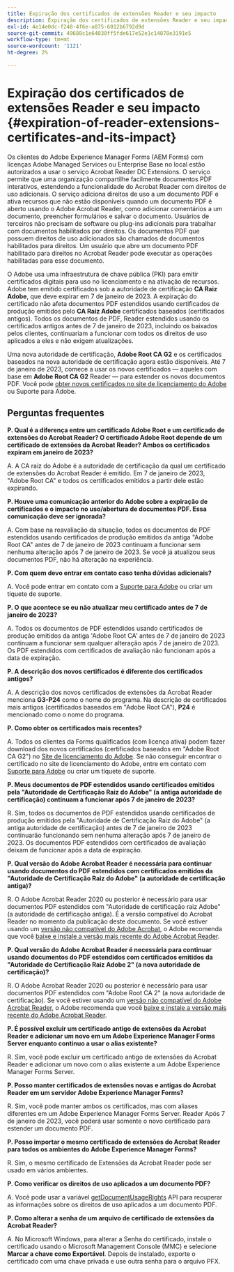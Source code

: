 ```yaml
---
title: Expiração dos certificados de extensões Reader e seu impacto
description: Expiração dos certificados de extensões Reader e seu impacto
exl-id: 4e14e0dc-f248-4f6e-a075-6012b6792d9d
source-git-commit: 49688c1e64038ff5fde617e52e1c14878e3191e5
workflow-type: tm+mt
source-wordcount: '1121'
ht-degree: 2%

---
```



# Expiração dos certificados de extensões Reader e seu impacto {#expiration-of-reader-extensions-certificates-and-its-impact}

Os clientes do Adobe Experience Manager Forms (AEM Forms) com licenças Adobe Managed Services ou Enterprise Base no local estão autorizados a usar o serviço Acrobat Reader DC Extensions. O serviço permite que uma organização compartilhe facilmente documentos PDF interativos, estendendo a funcionalidade do Acrobat Reader com direitos de uso adicionais. O serviço adiciona direitos de uso a um documento PDF e ativa recursos que não estão disponíveis quando um documento PDF é aberto usando o Adobe Acrobat Reader, como adicionar comentários a um documento, preencher formulários e salvar o documento. Usuários de terceiros não precisam de software ou plug-ins adicionais para trabalhar com documentos habilitados por direitos. Os documentos PDF que possuem direitos de uso adicionados são chamados de documentos habilitados para direitos. Um usuário que abre um documento PDF habilitado para direitos no Acrobat Reader pode executar as operações habilitadas para esse documento.

O Adobe usa uma infraestrutura de chave pública (PKI) para emitir certificados digitais para uso no licenciamento e na ativação de recursos. Adobe tem emitido certificados sob a autoridade de certificação **CA Raiz Adobe**, que deve expirar em 7 de janeiro de 2023. A expiração do certificado não afeta documentos PDF estendidos usando certificados de produção emitidos pelo **CA Raiz Adobe** certificados baseados (certificados antigos). Todos os documentos de PDF, Reader estendidos usando os certificados antigos antes de 7 de janeiro de 2023, incluindo os baixados pelos clientes, continuariam a funcionar com todos os direitos de uso aplicados a eles e não exigem atualizações.

Uma nova autoridade de certificação, **Adobe Root CA G2** e os certificados baseados na nova autoridade de certificação agora estão disponíveis. Até 7 de janeiro de 2023, comece a usar os novos certificados — aqueles com base em **Adobe Root CA G2** Reader — para estender os novos documentos PDF.  Você pode [obter novos certificados no site de licenciamento do Adobe](https://licensing.adobe.com/) ou Suporte para Adobe.

## Perguntas frequentes

**P. Qual é a diferença entre um certificado Adobe Root e um certificado de extensões do Acrobat Reader? O certificado Adobe Root depende de um certificado de extensões da Acrobat Reader? Ambos os certificados expiram em janeiro de 2023?**

A. A CA raiz do Adobe é a autoridade de certificação da qual um certificado de extensões do Acrobat Reader é emitido. Em 7 de janeiro de 2023, &quot;Adobe Root CA&quot; e todos os certificados emitidos a partir dele estão expirando.

**P. Houve uma comunicação anterior do Adobe sobre a expiração de certificados e o impacto no uso/abertura de documentos PDF. Essa comunicação deve ser ignorada?**

A. Com base na reavaliação da situação, todos os documentos de PDF estendidos usando certificados de produção emitidos da antiga &quot;Adobe Root CA&quot; antes de 7 de janeiro de 2023 continuam a funcionar sem nenhuma alteração após 7 de janeiro de 2023. Se você já atualizou seus documentos PDF, não há alteração na experiência.

**P. Com quem devo entrar em contato caso tenha dúvidas adicionais?**

A. Você pode entrar em contato com a [Suporte para Adobe](https://experienceleague.adobe.com/?support-solution=Experience+Manager&amp;lang=pt-BR#support) ou criar um tíquete de suporte.

**P. O que acontece se eu não atualizar meu certificado antes de 7 de janeiro de 2023?**

A. Todos os documentos de PDF estendidos usando certificados de produção emitidos da antiga &#39;Adobe Root CA&#39; antes de 7 de janeiro de 2023 continuam a funcionar sem qualquer alteração após 7 de janeiro de 2023. Os PDF estendidos com certificados de avaliação não funcionam após a data de expiração.

**P. A descrição dos novos certificados é diferente dos certificados antigos?**

A. A descrição dos novos certificados de extensões da Acrobat Reader menciona **G3-P24** como o nome do programa. Na descrição de certificados mais antigos (certificados baseados em &quot;Adobe Root CA&quot;), **P24** é mencionado como o nome do programa.

**P. Como obter os certificados mais recentes?**

A. Todos os clientes da Forms qualificados (com licença ativa) podem fazer download dos novos certificados (certificados baseados em &quot;Adobe Root CA G2&quot;) no [Site de licenciamento do Adobe](https://licensing.adobe.com/). Se não conseguir encontrar o certificado no site de licenciamento do Adobe, entre em contato com [Suporte para Adobe](https://experienceleague.adobe.com/?support-solution=Experience+Manager&amp;lang=en#support) ou criar um tíquete de suporte.

**P. Meus documentos de PDF estendidos usando certificados emitidos pela &quot;Autoridade de Certificação Raiz do Adobe&quot; (a antiga autoridade de certificação) continuam a funcionar após 7 de janeiro de 2023?**

R. Sim, todos os documentos de PDF estendidos usando certificados de produção emitidos pela &quot;Autoridade de Certificação Raiz do Adobe&quot; (a antiga autoridade de certificação) antes de 7 de janeiro de 2023 continuarão funcionando sem nenhuma alteração após 7 de janeiro de 2023. Os documentos PDF estendidos com certificados de avaliação deixam de funcionar após a data de expiração.

**P. Qual versão do Adobe Acrobat Reader é necessária para continuar usando documentos do PDF estendidos com certificados emitidos da &quot;Autoridade de Certificação Raiz do Adobe&quot; (a autoridade de certificação antiga)?**

R. O Adobe Acrobat Reader 2020 ou posterior é necessário para usar documentos PDF estendidos com &quot;Autoridade de certificação raiz Adobe&quot; (a autoridade de certificação antiga). É a versão compatível do Acrobat Reader no momento da publicação deste documento. Se você estiver usando um [versão não compatível do Adobe Acrobat](https://helpx.adobe.com/br/support/programs/eol-matrix.html), o Adobe recomenda que você [baixe e instale a versão mais recente do Adobe Acrobat Reader](https://get.adobe.com/reader/).

**P. Qual versão do Adobe Acrobat Reader é necessária para continuar usando documentos do PDF estendidos com certificados emitidos da &quot;Autoridade de Certificação Raiz Adobe 2&quot; (a nova autoridade de certificação)?**

R. O Adobe Acrobat Reader 2020 ou posterior é necessário para usar documentos PDF estendidos com &quot;Adobe Root CA 2&quot; (a nova autoridade de certificação). Se você estiver usando um [versão não compatível do Adobe Acrobat Reader](https://helpx.adobe.com/br/support/programs/eol-matrix.html), o Adobe recomenda que você [baixe e instale a versão mais recente do Adobe Acrobat Reader](https://get.adobe.com/reader/).

**P. É possível excluir um certificado antigo de extensões da Acrobat Reader e adicionar um novo em um Adobe Experience Manager Forms Server enquanto continuo a usar o alias existente?**

R. Sim, você pode excluir um certificado antigo de extensões da Acrobat Reader e adicionar um novo com o alias existente a um Adobe Experience Manager Forms Server.

**P. Posso manter certificados de extensões novas e antigas do Acrobat Reader em um servidor Adobe Experience Manager Forms?**

R. Sim, você pode manter ambos os certificados, mas com aliases diferentes em um Adobe Experience Manager Forms Server. Reader Após 7 de janeiro de 2023, você poderá usar somente o novo certificado para estender um documento PDF.

**P. Posso importar o mesmo certificado de extensões do Acrobat Reader para todos os ambientes do Adobe Experience Manager Forms?**

R. Sim, o mesmo certificado de Extensões da Acrobat Reader pode ser usado em vários ambientes.

**P. Como verificar os direitos de uso aplicados a um documento PDF?**

A. Você pode usar a variável [getDocumentUsageRights](https://experienceleague.adobe.com/docs/experience-manager-65/forms/developer-reference/programming-aem-forms-jee/java-api-quick-start-code-examples/acrobat-reader-dc-extensions-service.html?lang=en#quick-start-soap-mode-retrieving-credential-information-using-the-java-api) API para recuperar as informações sobre os direitos de uso aplicados a um documento PDF.

**P. Como alterar a senha de um arquivo de certificado de extensões da Acrobat Reader?**

A. No Microsoft Windows, para alterar a Senha do certificado, instale o certificado usando o Microsoft Management Console (MMC) e selecione **Marcar a chave como Exportável**. Depois de instalado, exporte o certificado com uma chave privada e use outra senha para o arquivo PFX.


<!-- 
## Applying the certificates {#obtaning-and-applying-the-certificates} 

You can choose one of the following paths to apply latest certificates:

* [Updating certificates for an AEM Forms on JEE environment](#Updating-and-Applying-certificates-for-an-AEM-Forms-on-JEE-environment) 
* [Updating certificates for an AEM Forms on OSGi environment](#Updating-and-applying-certificates-for-an-AEM-Forms-on-OSGi-environment)

>[!NOTE]
>
>The document uses the term certificates and credentials interchangeably.

### Pre-requisites {#Pre-requisites}

Updating the certificates requires using actions available on AEM Forms administrator console and Reader Extension APIs provided by AEM Forms. The document is intended for users and administrators with knowledge of using Adobe Experience Manger Forms APIs. Before you start, ensure that: 

* the user has administrator rights on underlying AEM Forms environment. 
* the user has setup the [development environment](https://experienceleague.adobe.com/docs/experience-manager-65/developing/devtools/howto-projects-eclipse.html) and has access to it.
* [obtain the certificates](#obtain-the-certificates).


### Obtain the certificates {#obtain-the-certificates}

The Rights credential is delivered as a digital certificate that contains the public key, the private key, and the password used to access the credential.

If your organization purchases a production version of Reader Extensions, the production Rights credential is delivered by Adobe Licensing Website (LWS). A production Rights credential is unique to your organization and can enable the specific usage rights that you require.

If you obtained Reader Extensions through a partner or software provider who integrated Reader Extensions into their software, the Rights credential is provided to you by that partner who, in turn, receives this credential from Adobe.

>[!NOTE]
>
>The Rights credential cannot be used for typical document signing or assertion of identity. For these applications, you can use a self-sign certificate or acquire an identity certificate from a Certificate Authority (CA).

The following types of Rights credentials are available:

**Customer Evaluation**: A credential with a short validity period that is provided to customers who want to evaluate Reader Extensions. Usage rights applied to documents using this credential expire when the credential expires. This type of credential is valid only for two to three months.

**Production**: A credential with a long validity period that is provided to customers who purchased the full product. Production credentials are unique to each customer but can be installed on multiple systems.

If you have already used certificates to reader extend PDF files, download a production certificate from [Adobe Licensing Website (LWS)](https://licensing.adobe.com/).

### Applying certificates for an AEM Forms on JEE environment {#Updating-and-Applying-certificates-for-an-AEM-Forms-on-JEE-environment} 

Applying new certificates on AEM Forms on JEE stack requires importing new credentials and applying usage rights. You can use admin console to import credentials and AEM Forms Reader Extension APIs to apply usage rights. 

#### Import and configure credentials 

You can use the Trust Store Management pages to import a new credential. The Trust Store may contain more than one Reader Extensions credential. You must designate one of those credentials as the default Reader Extensions credential. The default credential is used when a Workbench user is unable to determine which credential to use during process creation. These rules apply to default credentials:

* If you import a Reader Extensions credential and the Trust Store contains no other Reader Extensions credentials, it is set as the default.
* If you import a Reader Extensions credential with the Default option selected, the default type is removed from an existing default credential. The imported credential becomes the default.
* You cannot delete a default Reader Extensions credential. To delete the default credential, first set another credential as the default. An exception to this rule is that if there is only one credential, you can delete it even though it is the default.
* You cannot update a default Reader Extensions credential.

To import the credentials: 

1. In administration console, click Settings > Trust Store Management > Local Credentials.
1. Click Import and, under Trust Store Type, select Acrobat Reader DC extensions Credential.
1. (Optional) To indicate that this credential is the default credential to use with Acrobat Reader DC extensions, select Default.
1. In the Alias box, type an identifier for the credential. This identifier is used as the display name for the credential in Acrobat Reader DC extensions. This alias is also used to access the credential programmatically using the AEM forms SDK.
1. Click Choose File to locate the credential, type the password of the credential, and then click OK.

If the error message "Failed to import credential due to either incorrect file format, or incorrect password" appears, verify that the password is valid.

You can also import and delete credentials programmatically. (See [Programming with AEM forms](../../developing/credentials.md).)

<!-- ### Remove usage rights from existing rights-enabled PDF documents

Remove usage rights from existing rights-enabled PDF documents before applying usage rights with latest credentials. AEM Forms on JEE provides APIs to remove usage rights. For detailed instructions, see [Removing Usage Rights from PDF Documents](../../developing/assigning-usage-rights.md#removing-usage-rights-from-pdf-documents).

To remove usage rights for AEM Forms on JEE processes developed in Workbench, see [Workbench Help](https://helpx.adobe.com/content/dam/help/en/experience-manager/6-5/forms/pdf/WorkbenchHelp.pdf). 

#### Apply the usage rights to PDF documents 

After importing new credentials, you can apply usage rights to PDF documents using the Acrobat Reader DC extensions Java Client API and web service.  For details, see [Applying Usage Rights to PDF Documents](../../developing/assigning-usage-rights.md#applying-usage-rights-to-pdf-documents). 


### Applying certificates for an AEM Forms on OSGi environment {#Updating-and-applying-certificates-for-an-AEM-Forms-on-OSGi-environment}

Applying new certificates on AEM Forms on OSGi stack requires importing new credentials and applying usage rights. You can use admin console to import credentials and AEM Forms Reader Extension APIs to apply usage rights. 

#### Import credentials {#Import-credentials}

In an AEM Forms on OSGi environment, a Reader Extension credential is associated with fd-service user. Before adding credentials for fd-user key store, perform the following steps to create a key store: 

1. Log in to your AEM Author instance as an Administrator.
1. Go to **[!UICONTROL Tools]**> **[!UICONTROL Security]**>**[!UICONTROL Users]**.
1. Scroll down the list of users until you find fd-service user account.
1. Click **[!UICONTROL fd-service]** user.
1. Click keystore tab.
1. Click **[!UICONTROL Create KeyStore]**.
1. Set the KeyStore Access Password and save your settings to create the KeyStore password.

After creating the key-store, add credentials to fd-service user. The following video explains the steps: 

>[!VIDEO](https://images-tv.adobe.com/mpcv3/5577/8db8e554-f04b-4fae-8108-b9b5e0eb03ad_1627925794.854x480at800_h264.mp4)

The following command list the details of the pfx file. Before running the command, navigate to the directory that contains the .pfx file.

`keytool -v -list -storetype pkcs12 -keystore [name of your .pfx file]`

For example, keytool -v -list -storetype pkcs12 -keystore 1005566.pfx where 1005566.pfx is the name of my pfx file

<!-- ### Remove usage rights from existing rights-enabled PDF documents

Remove usage rights from existing rights-enabled PDF documents before applying usage rights with latest credentials. You can remove the usage rights for a document by invoking the removeUsageRights API from within the docAssuranceServiceAPI. For detailed information, see [Remove Usage Rights](/help/forms/using/aem-document-services-programmatically.md#removing-usage-rights) document.

#### Apply the usage rights to PDF documents 

To apply usage rights in an AEM Forms on OSGi environment, Create custom OSGi service to usage rights to the documents. You can also create a servlet with a POST method to return the reader extended PDF to the user. For detailed instructions, see [Applying Reader Extensions](https://experienceleague.adobe.com/docs/experience-manager-learn/forms/document-services/apply-reader-extension-rights-to-pdf.html).  -->
